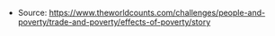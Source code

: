 - Source: https://www.theworldcounts.com/challenges/people-and-poverty/trade-and-poverty/effects-of-poverty/story
